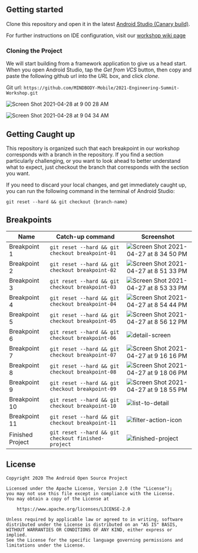 ## Getting started
Clone this repository and open it in the latest [Android Studio (Canary build)](https://developer.android.com/studio/preview).

For further instructions on IDE configuration, visit our [workshop wiki page](https://dev.azure.com/mindbody/MBScrum/_wiki/wikis/MBScrum.wiki/5670/IDE-Configuration)


### Cloning the Project
We will start building from a framework application to give us a head start.  When you open Android Studio, tap the _Get from VCS_ button, then copy and paste the following github url into the _URL_ box, and click _clone_.

Git url: `https://github.com/MINDBODY-Mobile/2021-Engineering-Summit-Workshop.git` 

![Screen Shot 2021-04-28 at 9 00 28 AM](https://user-images.githubusercontent.com/561521/116436353-2f7bac80-a801-11eb-863e-8ec084c464a1.png)

![Screen Shot 2021-04-28 at 9 04 34 AM](https://user-images.githubusercontent.com/561521/116436369-32769d00-a801-11eb-9a26-4bb485a68def.png)


## Getting Caught up
This repository is organized such that each breakpoint in our workshop corresponds with a branch in the repository.  If you find a section particularly challenging, or you want to look ahead to better understand what to expect, just checkout the branch that corresponds with the section you want.

If you need to discard your local changes, and get immediately caught up, you can run the following command in the terminal of Android Studio:

`git reset --hard && git checkout {branch-name}`


## Breakpoints

| Name | Catch-up command | Screenshot |
|------|------------------|------------|
| Breakpoint 1 | `git reset --hard && git checkout breakpoint-01` | ![Screen Shot 2021-04-27 at 8 34 50 PM](https://user-images.githubusercontent.com/561521/116343219-e4c64a00-a798-11eb-8c52-b13b572c1418.png) |
| Breakpoint 2 | `git reset --hard && git checkout breakpoint-02` | ![Screen Shot 2021-04-27 at 8 51 33 PM](https://user-images.githubusercontent.com/561521/116344012-67033e00-a79a-11eb-8a28-abfcfe63aef5.png) |
| Breakpoint 3 | `git reset --hard && git checkout breakpoint-03` | ![Screen Shot 2021-04-27 at 8 53 33 PM](https://user-images.githubusercontent.com/561521/116344182-a7fb5280-a79a-11eb-96cd-8fb256731a8d.png) |
| Breakpoint 4 | `git reset --hard && git checkout breakpoint-04` | ![Screen Shot 2021-04-27 at 8 54 44 PM](https://user-images.githubusercontent.com/561521/116344297-d9741e00-a79a-11eb-9317-5592324a30dc.png) |
| Breakpoint 5 | `git reset --hard && git checkout breakpoint-05` | ![Screen Shot 2021-04-27 at 8 56 12 PM](https://user-images.githubusercontent.com/561521/116344406-06283580-a79b-11eb-8d6a-c1553975be8e.png) |
| Breakpoint 6 | `git reset --hard && git checkout breakpoint-06` | ![detail-screen](https://user-images.githubusercontent.com/561521/116345663-6c15bc80-a79d-11eb-93ee-3439c727a238.gif) |
| Breakpoint 7 | `git reset --hard && git checkout breakpoint-07` | ![Screen Shot 2021-04-27 at 9 16 16 PM](https://user-images.githubusercontent.com/561521/116345875-d890bb80-a79d-11eb-8739-c10e992eb9f6.png) |
| Breakpoint 8 | `git reset --hard && git checkout breakpoint-08` | ![Screen Shot 2021-04-27 at 9 18 06 PM](https://user-images.githubusercontent.com/561521/116345980-168ddf80-a79e-11eb-84c8-ca3036df19a4.png) |
| Breakpoint 9 | `git reset --hard && git checkout breakpoint-09` | ![Screen Shot 2021-04-27 at 9 18 55 PM](https://user-images.githubusercontent.com/561521/116346026-33c2ae00-a79e-11eb-9cd3-e24bb8e1bd03.png) |
| Breakpoint 10 | `git reset --hard && git checkout breakpoint-10` | ![list-to-detail](https://user-images.githubusercontent.com/561521/116346184-94ea8180-a79e-11eb-8cdc-6e0e06469f35.gif) |
| Breakpoint 11 | `git reset --hard && git checkout breakpoint-11` | ![filter-action-icon](https://user-images.githubusercontent.com/561521/116346477-35d93c80-a79f-11eb-875c-c3a67698d198.gif) |
| Finished Project | `git reset --hard && git checkout finished-project` | ![finished-project](https://user-images.githubusercontent.com/561521/116346789-c9127200-a79f-11eb-9fe7-be5a6400b7c9.gif) |



## License
```
Copyright 2020 The Android Open Source Project

Licensed under the Apache License, Version 2.0 (the "License");
you may not use this file except in compliance with the License.
You may obtain a copy of the License at

    https://www.apache.org/licenses/LICENSE-2.0

Unless required by applicable law or agreed to in writing, software
distributed under the License is distributed on an "AS IS" BASIS,
WITHOUT WARRANTIES OR CONDITIONS OF ANY KIND, either express or implied.
See the License for the specific language governing permissions and
limitations under the License.
```
